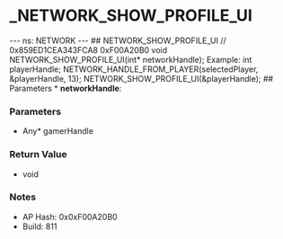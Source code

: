# _NETWORK_SHOW_PROFILE_UI

--- ns: NETWORK --- ## NETWORK_SHOW_PROFILE_UI  // 0x859ED1CEA343FCA8 0xF00A20B0 void NETWORK_SHOW_PROFILE_UI(int* networkHandle);  Example: int playerHandle; NETWORK_HANDLE_FROM_PLAYER(selectedPlayer, &playerHandle, 13); NETWORK_SHOW_PROFILE_UI(&playerHandle);  ## Parameters * **networkHandle**:

### Parameters
* Any* gamerHandle

### Return Value
* void

### Notes
* AP Hash: 0x0xF00A20B0
* Build: 811

